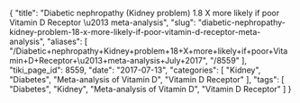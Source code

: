 {
    "title": "Diabetic nephropathy (Kidney problem) 1.8 X more likely if poor Vitamin D Receptor \u2013 meta-analysis",
    "slug": "diabetic-nephropathy-kidney-problem-18-x-more-likely-if-poor-vitamin-d-receptor-meta-analysis",
    "aliases": [
        "/Diabetic+nephropathy+Kidney+problem+18+X+more+likely+if+poor+Vitamin+D+Receptor+\u2013+meta-analysis+July+2017",
        "/8559"
    ],
    "tiki_page_id": 8559,
    "date": "2017-07-13",
    "categories": [
        "Kidney",
        "Diabetes",
        "Meta-analysis of Vitamin D",
        "Vitamin D Receptor"
    ],
    "tags": [
        "Diabetes",
        "Kidney",
        "Meta-analysis of Vitamin D",
        "Vitamin D Receptor"
    ]
}